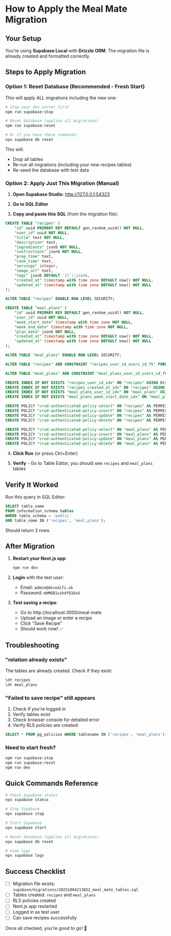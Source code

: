 # How to Apply the Meal Mate Migration

## Your Setup

You're using **Supabase Local** with **Drizzle ORM**. The migration file is already created and formatted correctly.

## Steps to Apply Migration

### Option 1: Reset Database (Recommended - Fresh Start)

This will apply ALL migrations including the new one:

```bash
# Stop your dev server first
npm run supabase:stop

# Reset database (applies all migrations)
npm run supabase:reset

# Or if you have these commands:
npx supabase db reset
```

This will:
- Drop all tables
- Re-run all migrations (including your new recipes tables)
- Re-seed the database with test data

### Option 2: Apply Just This Migration (Manual)

1. **Open Supabase Studio**: http://127.0.0.1:54323

2. **Go to SQL Editor**

3. **Copy and paste this SQL** (from the migration file):

```sql
CREATE TABLE "recipes" (
	"id" uuid PRIMARY KEY DEFAULT gen_random_uuid() NOT NULL,
	"user_id" uuid NOT NULL,
	"title" text NOT NULL,
	"description" text,
	"ingredients" jsonb NOT NULL,
	"instructions" jsonb NOT NULL,
	"prep_time" text,
	"cook_time" text,
	"servings" integer,
	"image_url" text,
	"tags" jsonb DEFAULT '[]'::jsonb,
	"created_at" timestamp with time zone DEFAULT now() NOT NULL,
	"updated_at" timestamp with time zone DEFAULT now() NOT NULL
);

ALTER TABLE "recipes" ENABLE ROW LEVEL SECURITY;

CREATE TABLE "meal_plans" (
	"id" uuid PRIMARY KEY DEFAULT gen_random_uuid() NOT NULL,
	"user_id" uuid NOT NULL,
	"week_start_date" timestamp with time zone NOT NULL,
	"week_end_date" timestamp with time zone NOT NULL,
	"plan_data" jsonb NOT NULL,
	"created_at" timestamp with time zone DEFAULT now() NOT NULL,
	"updated_at" timestamp with time zone DEFAULT now() NOT NULL
);

ALTER TABLE "meal_plans" ENABLE ROW LEVEL SECURITY;

ALTER TABLE "recipes" ADD CONSTRAINT "recipes_user_id_users_id_fk" FOREIGN KEY ("user_id") REFERENCES "public"."users"("id") ON DELETE cascade ON UPDATE no action;

ALTER TABLE "meal_plans" ADD CONSTRAINT "meal_plans_user_id_users_id_fk" FOREIGN KEY ("user_id") REFERENCES "public"."users"("id") ON DELETE cascade ON UPDATE no action;

CREATE INDEX IF NOT EXISTS "recipes_user_id_idx" ON "recipes" USING btree ("user_id");
CREATE INDEX IF NOT EXISTS "recipes_created_at_idx" ON "recipes" USING btree ("created_at" DESC);
CREATE INDEX IF NOT EXISTS "meal_plans_user_id_idx" ON "meal_plans" USING btree ("user_id");
CREATE INDEX IF NOT EXISTS "meal_plans_week_start_date_idx" ON "meal_plans" USING btree ("week_start_date" DESC);

CREATE POLICY "crud-authenticated-policy-select" ON "recipes" AS PERMISSIVE FOR SELECT TO "authenticated" USING (user_id = auth.uid());
CREATE POLICY "crud-authenticated-policy-insert" ON "recipes" AS PERMISSIVE FOR INSERT TO "authenticated" WITH CHECK (user_id = auth.uid());
CREATE POLICY "crud-authenticated-policy-update" ON "recipes" AS PERMISSIVE FOR UPDATE TO "authenticated" USING (user_id = auth.uid()) WITH CHECK (user_id = auth.uid());
CREATE POLICY "crud-authenticated-policy-delete" ON "recipes" AS PERMISSIVE FOR DELETE TO "authenticated" USING (user_id = auth.uid());

CREATE POLICY "crud-authenticated-policy-select" ON "meal_plans" AS PERMISSIVE FOR SELECT TO "authenticated" USING (user_id = auth.uid());
CREATE POLICY "crud-authenticated-policy-insert" ON "meal_plans" AS PERMISSIVE FOR INSERT TO "authenticated" WITH CHECK (user_id = auth.uid());
CREATE POLICY "crud-authenticated-policy-update" ON "meal_plans" AS PERMISSIVE FOR UPDATE TO "authenticated" USING (user_id = auth.uid()) WITH CHECK (user_id = auth.uid());
CREATE POLICY "crud-authenticated-policy-delete" ON "meal_plans" AS PERMISSIVE FOR DELETE TO "authenticated" USING (user_id = auth.uid());
```

4. **Click Run** (or press Ctrl+Enter)

5. **Verify** - Go to Table Editor, you should see `recipes` and `meal_plans` tables

## Verify It Worked

Run this query in SQL Editor:

```sql
SELECT table_name 
FROM information_schema.tables 
WHERE table_schema = 'public' 
AND table_name IN ('recipes', 'meal_plans');
```

Should return 2 rows.

## After Migration

1. **Restart your Next.js app**:
   ```bash
   npm run dev
   ```

2. **Login** with the test user:
   - Email: `admin@decodifi.uk`
   - Password: `mHMGB1uzkdfQ16xU`

3. **Test saving a recipe**:
   - Go to http://localhost:3000/meal-mate
   - Upload an image or enter a recipe
   - Click "Save Recipe"
   - Should work now! ✅

## Troubleshooting

### "relation already exists"
The tables are already created. Check if they exist:
```sql
\dt recipes
\dt meal_plans
```

### "Failed to save recipe" still appears
1. Check if you're logged in
2. Verify tables exist
3. Check browser console for detailed error
4. Verify RLS policies are created:
```sql
SELECT * FROM pg_policies WHERE tablename IN ('recipes', 'meal_plans');
```

### Need to start fresh?
```bash
npm run supabase:stop
npm run supabase:reset
npm run dev
```

## Quick Commands Reference

```bash
# Check Supabase status
npx supabase status

# Stop Supabase
npx supabase stop

# Start Supabase
npx supabase start

# Reset database (applies all migrations)
npx supabase db reset

# View logs
npx supabase logs
```

## Success Checklist

- [ ] Migration file exists: `supabase/migrations/20251004213852_meal_mate_tables.sql`
- [ ] Tables created: `recipes` and `meal_plans`
- [ ] RLS policies created
- [ ] Next.js app restarted
- [ ] Logged in as test user
- [ ] Can save recipes successfully

Once all checked, you're good to go! 🎉
